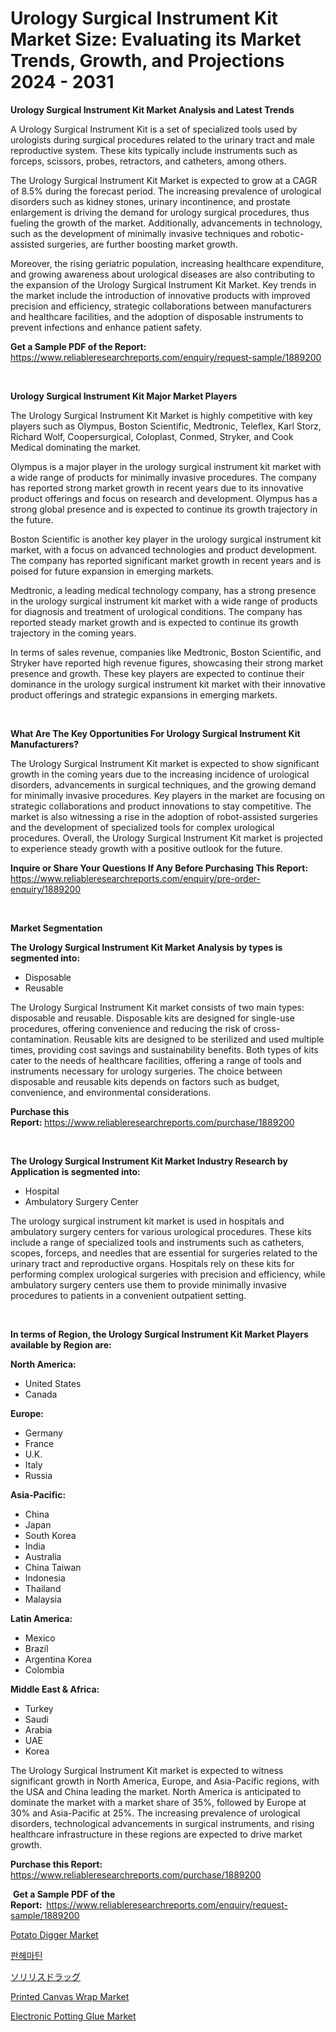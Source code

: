 <p><h1>Urology Surgical Instrument Kit Market Size: Evaluating its Market Trends, Growth, and Projections 2024 - 2031</h1></p><p><strong>Urology Surgical Instrument Kit Market Analysis and Latest Trends</strong></p>
<p><p>A Urology Surgical Instrument Kit is a set of specialized tools used by urologists during surgical procedures related to the urinary tract and male reproductive system. These kits typically include instruments such as forceps, scissors, probes, retractors, and catheters, among others.</p><p>The Urology Surgical Instrument Kit Market is expected to grow at a CAGR of 8.5% during the forecast period. The increasing prevalence of urological disorders such as kidney stones, urinary incontinence, and prostate enlargement is driving the demand for urology surgical procedures, thus fueling the growth of the market. Additionally, advancements in technology, such as the development of minimally invasive techniques and robotic-assisted surgeries, are further boosting market growth.</p><p>Moreover, the rising geriatric population, increasing healthcare expenditure, and growing awareness about urological diseases are also contributing to the expansion of the Urology Surgical Instrument Kit Market. Key trends in the market include the introduction of innovative products with improved precision and efficiency, strategic collaborations between manufacturers and healthcare facilities, and the adoption of disposable instruments to prevent infections and enhance patient safety.</p></p>
<p><strong>Get a Sample PDF of the Report:&nbsp;</strong> <a href="https://www.reliableresearchreports.com/enquiry/request-sample/1889200">https://www.reliableresearchreports.com/enquiry/request-sample/1889200</a></p>
<p>&nbsp;</p>
<p><strong>Urology Surgical Instrument Kit Major Market Players</strong></p>
<p><p>The Urology Surgical Instrument Kit Market is highly competitive with key players such as Olympus, Boston Scientific, Medtronic, Teleflex, Karl Storz, Richard Wolf, Coopersurgical, Coloplast, Conmed, Stryker, and Cook Medical dominating the market.</p><p>Olympus is a major player in the urology surgical instrument kit market with a wide range of products for minimally invasive procedures. The company has reported strong market growth in recent years due to its innovative product offerings and focus on research and development. Olympus has a strong global presence and is expected to continue its growth trajectory in the future.</p><p>Boston Scientific is another key player in the urology surgical instrument kit market, with a focus on advanced technologies and product development. The company has reported significant market growth in recent years and is poised for future expansion in emerging markets.</p><p>Medtronic, a leading medical technology company, has a strong presence in the urology surgical instrument kit market with a wide range of products for diagnosis and treatment of urological conditions. The company has reported steady market growth and is expected to continue its growth trajectory in the coming years.</p><p>In terms of sales revenue, companies like Medtronic, Boston Scientific, and Stryker have reported high revenue figures, showcasing their strong market presence and growth. These key players are expected to continue their dominance in the urology surgical instrument kit market with their innovative product offerings and strategic expansions in emerging markets.</p></p>
<p>&nbsp;</p>
<p><strong>What Are The Key Opportunities For Urology Surgical Instrument Kit Manufacturers?</strong></p>
<p><p>The Urology Surgical Instrument Kit market is expected to show significant growth in the coming years due to the increasing incidence of urological disorders, advancements in surgical techniques, and the growing demand for minimally invasive procedures. Key players in the market are focusing on strategic collaborations and product innovations to stay competitive. The market is also witnessing a rise in the adoption of robot-assisted surgeries and the development of specialized tools for complex urological procedures. Overall, the Urology Surgical Instrument Kit market is projected to experience steady growth with a positive outlook for the future.</p></p>
<p><strong>Inquire or Share Your Questions If Any Before Purchasing This Report:</strong> <a href="https://www.reliableresearchreports.com/enquiry/pre-order-enquiry/1889200">https://www.reliableresearchreports.com/enquiry/pre-order-enquiry/1889200</a></p>
<p>&nbsp;</p>
<p><strong>Market Segmentation</strong></p>
<p><strong>The Urology Surgical Instrument Kit Market Analysis by types is segmented into:</strong></p>
<p><ul><li>Disposable</li><li>Reusable</li></ul></p>
<p><p>The Urology Surgical Instrument Kit market consists of two main types: disposable and reusable. Disposable kits are designed for single-use procedures, offering convenience and reducing the risk of cross-contamination. Reusable kits are designed to be sterilized and used multiple times, providing cost savings and sustainability benefits. Both types of kits cater to the needs of healthcare facilities, offering a range of tools and instruments necessary for urology surgeries. The choice between disposable and reusable kits depends on factors such as budget, convenience, and environmental considerations.</p></p>
<p><strong>Purchase this Report:&nbsp;</strong><a href="https://www.reliableresearchreports.com/purchase/1889200">https://www.reliableresearchreports.com/purchase/1889200</a></p>
<p>&nbsp;</p>
<p><strong>The Urology Surgical Instrument Kit Market Industry Research by Application is segmented into:</strong></p>
<p><ul><li>Hospital</li><li>Ambulatory Surgery Center</li></ul></p>
<p><p>The urology surgical instrument kit market is used in hospitals and ambulatory surgery centers for various urological procedures. These kits include a range of specialized tools and instruments such as catheters, scopes, forceps, and needles that are essential for surgeries related to the urinary tract and reproductive organs. Hospitals rely on these kits for performing complex urological surgeries with precision and efficiency, while ambulatory surgery centers use them to provide minimally invasive procedures to patients in a convenient outpatient setting.</p></p>
<p>&nbsp;</p>
<p><strong>In terms of Region, the Urology Surgical Instrument Kit Market Players available by Region are:</strong></p>
<p>
    <p> <strong> North America: </strong>
        <ul>
            <li>United States</li>
            <li>Canada</li>
        </ul>
        </p> 
    <p> <strong> Europe: </strong>
        <ul>
            <li>Germany</li>
            <li>France</li>
            <li>U.K.</li>
            <li>Italy</li>
            <li>Russia</li>
        </ul>
        </p> 
    <p> <strong> Asia-Pacific: </strong>
        <ul>
            <li>China</li>
            <li>Japan</li>
            <li>South Korea</li>
            <li>India</li>
            <li>Australia</li>
            <li>China Taiwan</li>
            <li>Indonesia</li>
            <li>Thailand</li>
            <li>Malaysia</li>
        </ul>
        </p> 
    <p> <strong> Latin America: </strong>
        <ul>
            <li>Mexico</li>
            <li>Brazil</li>
            <li>Argentina Korea</li>
            <li>Colombia</li>
        </ul>
        </p> 
    <p> <strong> Middle East & Africa: </strong>
        <ul>
            <li>Turkey</li>
            <li>Saudi</li>
            <li>Arabia</li>
            <li>UAE</li>
            <li>Korea</li>
        </ul>
    </p>
    </p>
<p><p>The Urology Surgical Instrument Kit market is expected to witness significant growth in North America, Europe, and Asia-Pacific regions, with the USA and China leading the market. North America is anticipated to dominate the market with a market share of 35%, followed by Europe at 30% and Asia-Pacific at 25%. The increasing prevalence of urological disorders, technological advancements in surgical instruments, and rising healthcare infrastructure in these regions are expected to drive market growth.</p></p>
<p><strong>Purchase this Report: </strong><a href="https://www.reliableresearchreports.com/purchase/1889200">https://www.reliableresearchreports.com/purchase/1889200</a></p>
<p>&nbsp;<strong>Get a Sample PDF of the Report:&nbsp;&nbsp;</strong><a href="https://www.reliableresearchreports.com/enquiry/request-sample/1889200">https://www.reliableresearchreports.com/enquiry/request-sample/1889200</a></p>
<p><strong></strong></p>
<p><p><a href="https://view.publitas.com/reportprime-1/potato-digger-market-provides-a-comprehensive-analysis-including-a-macro-overview-of-the-market-as-well-as-micro-details-such-as-market-size-and-competitive-landscape/">Potato Digger Market</a></p><p><a href="https://medium.com/@ar-medical/%ED%8C%90%ED%97%A4%EB%A7%88%ED%8B%B4-%EC%8B%9C%EC%9E%A5-%EB%8F%99%ED%96%A5%EA%B3%BC-%EC%8B%9C%EC%9E%A5-%EB%B6%84%EC%84%9D%EC%9D%80-2024%EB%85%84%EB%B6%80%ED%84%B0-2031%EB%85%84%EA%B9%8C%EC%A7%80-%EC%98%88%EC%B8%A1%EB%90%98%EC%97%88%EC%8A%B5%EB%8B%88%EB%8B%A4-bc6d544ce1ed">판헤마틴</a></p><p><a href="https://medium.com/@catherine10203/soliris-%E3%82%BD%E3%83%AA%E3%83%AA%E3%82%B9-%E8%96%AC%E5%B8%82%E5%A0%B4-%E5%B8%82%E5%A0%B4%E3%82%B7%E3%82%A7%E3%82%A2-%E5%B8%82%E5%A0%B4%E3%83%88%E3%83%AC%E3%83%B3%E3%83%89-%E3%81%8A%E3%82%88%E3%81%B3%E5%B0%86%E6%9D%A5%E6%88%90%E9%95%B7%E3%81%AE%E6%8E%A2%E6%B1%82-4c09163b5007">ソリリスドラッグ</a></p><p><a href="https://zircon-bluebell-299.notion.site/Printed-Canvas-Wrap-Market-Size-2024-2031-Global-Industrial-Analysis-Key-Geographical-Regions-Ma-13e2152d2f514316a878bae50995709c">Printed Canvas Wrap Market</a></p><p><a href="https://github.com/globismark/Market-Research-Report-List-2/blob/main/electronic-potting-glue-market.md">Electronic Potting Glue Market</a></p></p>